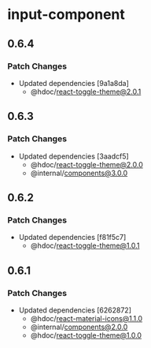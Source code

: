 # input-component

## 0.6.4

### Patch Changes

- Updated dependencies [9a1a8da]
  - @hdoc/react-toggle-theme@2.0.1

## 0.6.3

### Patch Changes

- Updated dependencies [3aadcf5]
  - @hdoc/react-toggle-theme@2.0.0
  - @internal/components@3.0.0

## 0.6.2

### Patch Changes

- Updated dependencies [f81f5c7]
  - @hdoc/react-toggle-theme@1.0.1

## 0.6.1

### Patch Changes

- Updated dependencies [6262872]
  - @hdoc/react-material-icons@1.1.0
  - @internal/components@2.0.0
  - @hdoc/react-toggle-theme@1.0.0

